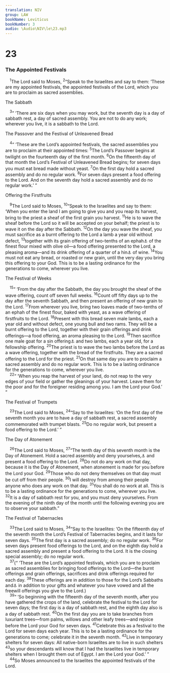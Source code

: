 ```yaml
---
translation: NIV
group: LAW
bookName: Leviticus 
bookNumber: 3
audio: \Audio\NIV\le\23.mp3
---
```


<div class="title"><h1>23</h1><h3>The Appointed Festivals </h3></div>
<span class="verse le_23_1"> <sup>1</sup>The Lord said to Moses, </span>
<span class="verse le_23_2"><sup>2</sup>“Speak to the Israelites and say to them: ‘These are my appointed festivals, the appointed festivals of the Lord, which you are to proclaim as sacred assemblies. <br/></span>
<div class="title"><p>The Sabbath </p></div>
<span class="verse le_23_3"> <sup>3</sup>“ ‘There are six days when you may work, but the seventh day is a day of sabbath rest, a day of sacred assembly. You are not to do any work; wherever you live, it is a sabbath to the Lord. <br/></span>
<div class="title"><p>The Passover and the Festival of Unleavened Bread </p></div>
<span class="verse le_23_4"> <sup>4</sup>“ ‘These are the Lord’s appointed festivals, the sacred assemblies you are to proclaim at their appointed times: </span>
<span class="verse le_23_5"><sup>5</sup>The Lord’s Passover begins at twilight on the fourteenth day of the first month. </span>
<span class="verse le_23_6"><sup>6</sup>On the fifteenth day of that month the Lord’s Festival of Unleavened Bread begins; for seven days you must eat bread made without yeast. </span>
<span class="verse le_23_7"><sup>7</sup>On the first day hold a sacred assembly and do no regular work. </span>
<span class="verse le_23_8"><sup>8</sup>For seven days present a food offering to the Lord. And on the seventh day hold a sacred assembly and do no regular work.’ ” <br/></span>
<div class="title"><p>Offering the Firstfruits </p></div>
<span class="verse le_23_9"> <sup>9</sup>The Lord said to Moses, </span>
<span class="verse le_23_10"><sup>10</sup>“Speak to the Israelites and say to them: ‘When you enter the land I am going to give you and you reap its harvest, bring to the priest a sheaf of the first grain you harvest. </span>
<span class="verse le_23_11"><sup>11</sup>He is to wave the sheaf before the Lord so it will be accepted on your behalf; the priest is to wave it on the day after the Sabbath. </span>
<span class="verse le_23_12"><sup>12</sup>On the day you wave the sheaf, you must sacrifice as a burnt offering to the Lord a lamb a year old without defect, </span>
<span class="verse le_23_13"><sup>13</sup>together with its grain offering of two-tenths of an ephah<a data-toggle="tooltip" data-placement="bottom" title="That is, probably about 7 pounds or about 3.2 kilograms; also in verse 17">⚓</a> of the finest flour mixed with olive oil—a food offering presented to the Lord, a pleasing aroma—and its drink offering of a quarter of a hin<a data-toggle="tooltip" data-placement="bottom" title="That is, about 1 quart or about 1 liter">⚓</a> of wine. </span>
<span class="verse le_23_14"><sup>14</sup>You must not eat any bread, or roasted or new grain, until the very day you bring this offering to your God. This is to be a lasting ordinance for the generations to come, wherever you live. <br/></span>
<div class="title"><p>The Festival of Weeks </p></div>
<span class="verse le_23_15"> <sup>15</sup>“ ‘From the day after the Sabbath, the day you brought the sheaf of the wave offering, count off seven full weeks. </span>
<span class="verse le_23_16"><sup>16</sup>Count off fifty days up to the day after the seventh Sabbath, and then present an offering of new grain to the Lord. </span>
<span class="verse le_23_17"><sup>17</sup>From wherever you live, bring two loaves made of two-tenths of an ephah of the finest flour, baked with yeast, as a wave offering of firstfruits to the Lord. </span>
<span class="verse le_23_18"><sup>18</sup>Present with this bread seven male lambs, each a year old and without defect, one young bull and two rams. They will be a burnt offering to the Lord, together with their grain offerings and drink offerings—a food offering, an aroma pleasing to the Lord. </span>
<span class="verse le_23_19"><sup>19</sup>Then sacrifice one male goat for a sin offering<a data-toggle="tooltip" data-placement="bottom" title="Or purification offering">⚓</a> and two lambs, each a year old, for a fellowship offering. </span>
<span class="verse le_23_20"><sup>20</sup>The priest is to wave the two lambs before the Lord as a wave offering, together with the bread of the firstfruits. They are a sacred offering to the Lord for the priest. </span>
<span class="verse le_23_21"><sup>21</sup>On that same day you are to proclaim a sacred assembly and do no regular work. This is to be a lasting ordinance for the generations to come, wherever you live. <br/></span>
<span class="verse le_23_22"> <sup>22</sup>“ ‘When you reap the harvest of your land, do not reap to the very edges of your field or gather the gleanings of your harvest. Leave them for the poor and for the foreigner residing among you. I am the Lord your God.’ ” <br/></span>
<div class="title"><p>The Festival of Trumpets </p></div>
<span class="verse le_23_23"> <sup>23</sup>The Lord said to Moses, </span>
<span class="verse le_23_24"><sup>24</sup>“Say to the Israelites: ‘On the first day of the seventh month you are to have a day of sabbath rest, a sacred assembly commemorated with trumpet blasts. </span>
<span class="verse le_23_25"><sup>25</sup>Do no regular work, but present a food offering to the Lord.’ ” <br/></span>
<div class="title"><p>The Day of Atonement </p></div>
<span class="verse le_23_26"> <sup>26</sup>The Lord said to Moses, </span>
<span class="verse le_23_27"><sup>27</sup>“The tenth day of this seventh month is the Day of Atonement. Hold a sacred assembly and deny yourselves,<a data-toggle="tooltip" data-placement="bottom" title="Or and fast ; similarly in verses 29 and 32">⚓</a> and present a food offering to the Lord. </span>
<span class="verse le_23_28"><sup>28</sup>Do not do any work on that day, because it is the Day of Atonement, when atonement is made for you before the Lord your God. </span>
<span class="verse le_23_29"><sup>29</sup>Those who do not deny themselves on that day must be cut off from their people. </span>
<span class="verse le_23_30"><sup>30</sup>I will destroy from among their people anyone who does any work on that day. </span>
<span class="verse le_23_31"><sup>31</sup>You shall do no work at all. This is to be a lasting ordinance for the generations to come, wherever you live. </span>
<span class="verse le_23_32"><sup>32</sup>It is a day of sabbath rest for you, and you must deny yourselves. From the evening of the ninth day of the month until the following evening you are to observe your sabbath.” <br/></span>
<div class="title"><p>The Festival of Tabernacles </p></div>
<span class="verse le_23_33"> <sup>33</sup>The Lord said to Moses, </span>
<span class="verse le_23_34"><sup>34</sup>“Say to the Israelites: ‘On the fifteenth day of the seventh month the Lord’s Festival of Tabernacles begins, and it lasts for seven days. </span>
<span class="verse le_23_35"><sup>35</sup>The first day is a sacred assembly; do no regular work. </span>
<span class="verse le_23_36"><sup>36</sup>For seven days present food offerings to the Lord, and on the eighth day hold a sacred assembly and present a food offering to the Lord. It is the closing special assembly; do no regular work. <br/></span>
<span class="verse le_23_37"> <sup>37</sup>(“ ‘These are the Lord’s appointed festivals, which you are to proclaim as sacred assemblies for bringing food offerings to the Lord—the burnt offerings and grain offerings, sacrifices and drink offerings required for each day. </span>
<span class="verse le_23_38"><sup>38</sup>These offerings are in addition to those for the Lord’s Sabbaths and<a data-toggle="tooltip" data-placement="bottom" title="Or These festivals are in addition to the Lord’s Sabbaths, and these offerings are">⚓</a> in addition to your gifts and whatever you have vowed and all the freewill offerings you give to the Lord.) <br/></span>
<span class="verse le_23_39"> <sup>39</sup>“ ‘So beginning with the fifteenth day of the seventh month, after you have gathered the crops of the land, celebrate the festival to the Lord for seven days; the first day is a day of sabbath rest, and the eighth day also is a day of sabbath rest. </span>
<span class="verse le_23_40"><sup>40</sup>On the first day you are to take branches from luxuriant trees—from palms, willows and other leafy trees—and rejoice before the Lord your God for seven days. </span>
<span class="verse le_23_41"><sup>41</sup>Celebrate this as a festival to the Lord for seven days each year. This is to be a lasting ordinance for the generations to come; celebrate it in the seventh month. </span>
<span class="verse le_23_42"><sup>42</sup>Live in temporary shelters for seven days: All native-born Israelites are to live in such shelters </span>
<span class="verse le_23_43"><sup>43</sup>so your descendants will know that I had the Israelites live in temporary shelters when I brought them out of Egypt. I am the Lord your God.’ ” <br/></span>
<span class="verse le_23_44"> <sup>44</sup>So Moses announced to the Israelites the appointed festivals of the Lord. <br/></span>
